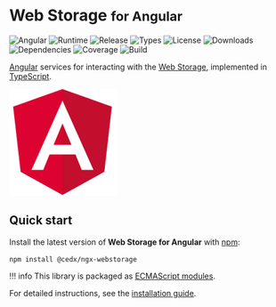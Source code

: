 # Web Storage <small>for Angular</small>
![Angular](https://badgen.net/badge/angular/%3E%3D9.1.0/green) ![Runtime](https://badgen.net/npm/node/@cedx/ngx-webstorage) ![Release](https://badgen.net/npm/v/@cedx/ngx-webstorage) ![Types](https://badgen.net/npm/types/@cedx/ngx-webstorage) ![License](https://badgen.net/npm/license/@cedx/ngx-webstorage) ![Downloads](https://badgen.net/npm/dt/@cedx/ngx-webstorage) ![Dependencies](https://badgen.net/david/dep/cedx/ngx-webstorage) ![Coverage](https://badgen.net/coveralls/c/github/cedx/ngx-webstorage) ![Build](https://badgen.net/github/checks/cedx/ngx-webstorage)

[Angular](https://angular.io) services for interacting with the [Web Storage](https://developer.mozilla.org/en-US/docs/Web/API/Storage),
implemented in [TypeScript](https://www.typescriptlang.org).

![Angular](img/angular.png)

## Quick start
Install the latest version of **Web Storage for Angular** with [npm](https://www.npmjs.com):

```shell
npm install @cedx/ngx-webstorage
```

!!! info
    This library is packaged as [ECMAScript modules](https://nodejs.org/api/esm.html).

For detailed instructions, see the [installation guide](installation.md).
